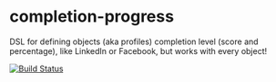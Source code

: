 completion-progress
===================

DSL for defining objects (aka profiles) completion level (score and percentage), like LinkedIn or Facebook, but works with every object!

[![Build Status](https://travis-ci.org/MirkoMignini/completion-progress.png?branch=master)](https://travis-ci.org/MirkoMignini/completion-progress)
